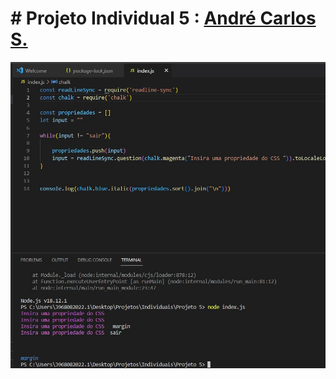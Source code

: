 # # Projeto Individual 5 : [André Carlos S.](https://github.com/Kakaroto27)



<img src="https://raw.githubusercontent.com/Kakaroto27/Projeto5/main/completo.jpg" >
